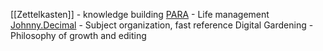 [[Zettelkasten]] - knowledge building
[PARA](https://fortelabs.com/blog/para/) - Life management
[Johnny.Decimal](https://johnnydecimal.com/) - Subject organization, fast reference
Digital Gardening - Philosophy of growth and editing